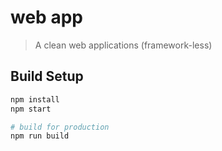 

# web app

> A clean web applications (framework-less)

## Build Setup

``` bash
npm install
npm start

# build for production 
npm run build
```

